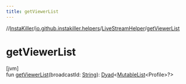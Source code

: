 ```yaml
---
title: getViewerList
---
```

//[InstaKiller](../../../index.html)/[io.github.instakiller.helpers](../index.html)/[LiveStreamHelper](index.html)/[getViewerList](get-viewer-list.html)



# getViewerList



[jvm]\
fun [getViewerList](get-viewer-list.html)(broadcastId: [String](https://kotlinlang.org/api/latest/jvm/stdlib/kotlin/-string/index.html)): [Dyad](../../io.github.yamin8000/index.html#1921977161%2FClasslikes%2F863300109)&lt;[MutableList](https://kotlinlang.org/api/latest/jvm/stdlib/kotlin.collections/-mutable-list/index.html)&lt;Profile&gt;?&gt;




